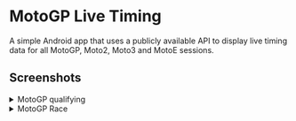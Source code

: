 # MotoGP Live Timing
A simple Android app that uses a publicly available API to display live timing data for all MotoGP, Moto2, Moto3 and MotoE sessions.

## Screenshots
<details>
  <summary>MotoGP qualifying</summary>
  ![qualifying1](https://github.com/VBingley/MotoGpTimetable/blob/master/screenshots/MotoGP_Qualifying1.png)
</details>
<details>
  <summary>MotoGP Race</summary>
  ![race](https://github.com/VBingley/MotoGpTimetable/tbd/temp.png)
</details>
